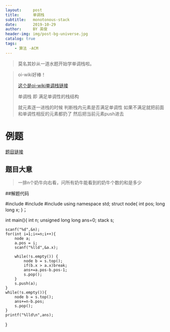 ```yaml
---
layout:     post
title:      单调栈
subtitle:   monotonous-stack
date:       2019-10-29
author:     BY 英俊
header-img: img/post-bg-universe.jpg
catalog: true
tags:
    - 算法 -ACM
---
```


>莫名其妙从一道水题开始学单调栈啦。

>oi-wiki好棒！
>
>[这个是oi-wiki单调栈链接](https://oi-wiki.org/ds/monotonous-stack/)
>
>单调栈 即 满足单调性的栈结构
>
>就元素逐一进栈的时候 
>判断栈内元素是否满足单调性
>如果不满足就把前面和单调性相反的元素都扔了
>然后把当前元素push进去
>
>
# 例题
[题目链接](http://poj.org/problem?id=3250)
## 题目大意 

>一排n个奶牛向右看，问所有奶牛能看到的奶牛个数的和是多少
 
 ##解题代码
 
#include<cstdio>
#include<algorithm>
#include<stack>
using namespace std;
struct node{
	int pos;
	long long x;
}；

int main(){
	int n; 
	unsigned long long ans=0;
	stack<node> s;

	scanf("%d",&n);
	for(int i=1;i<=n;i++){
		node a;
		a.pos = i;
		scanf("%lld",&a.x);
		
		while(!s.empty()) {
			node b = s.top();
			if(b.x > a.x)break;
			ans+=a.pos-b.pos-1;
			s.pop();
		}
		s.push(a);	
	}
	while(!s.empty()){
		node b = s.top();
		ans+=n-b.pos;
		s.pop();
	}
	printf("%lld\n",ans);
}
